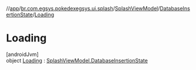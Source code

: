 //[app](../../../../../index.md)/[br.com.egsys.pokedexegsys.ui.splash](../../../index.md)/[SplashViewModel](../../index.md)/[DatabaseInsertionState](../index.md)/[Loading](index.md)

# Loading

[androidJvm]\
object [Loading](index.md) : [SplashViewModel.DatabaseInsertionState](../index.md)
